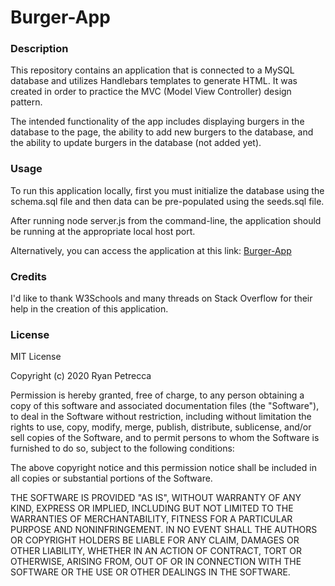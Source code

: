# Burger-App

### Description 

This repository contains an application that is connected to a MySQL database and utilizes Handlebars templates to generate HTML.  It was created in order to practice the MVC (Model View Controller) design pattern.

The intended functionality of the app includes displaying burgers in the database to the page, the ability to add new burgers to the database, and the ability to update burgers in the database (not added yet).

### Usage

To run this application locally, first you must initialize the database using the schema.sql file and then data can be pre-populated using the seeds.sql file.

After running node server.js from the command-line, the application should be running at the appropriate local host port.

Alternatively, you can access the application at this link: [Burger-App](https://stormy-lake-02441.herokuapp.com/)

### Credits

I'd like to thank W3Schools and many threads on Stack Overflow for their help in the creation of this application.

### License

MIT License

Copyright (c) 2020 Ryan Petrecca

Permission is hereby granted, free of charge, to any person obtaining a copy of this software and associated documentation files (the "Software"), to deal in the Software without restriction, including without limitation the rights to use, copy, modify, merge, publish, distribute, sublicense, and/or sell copies of the Software, and to permit persons to whom the Software is furnished to do so, subject to the following conditions:

The above copyright notice and this permission notice shall be included in all copies or substantial portions of the Software.

THE SOFTWARE IS PROVIDED "AS IS", WITHOUT WARRANTY OF ANY KIND, EXPRESS OR IMPLIED, INCLUDING BUT NOT LIMITED TO THE WARRANTIES OF MERCHANTABILITY, FITNESS FOR A PARTICULAR PURPOSE AND NONINFRINGEMENT. IN NO EVENT SHALL THE AUTHORS OR COPYRIGHT HOLDERS BE LIABLE FOR ANY CLAIM, DAMAGES OR OTHER LIABILITY, WHETHER IN AN ACTION OF CONTRACT, TORT OR OTHERWISE, ARISING FROM, OUT OF OR IN CONNECTION WITH THE SOFTWARE OR THE USE OR OTHER DEALINGS IN THE SOFTWARE.
